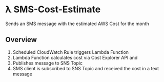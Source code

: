 # λ SMS-Cost-Estimate

Sends an SMS message with the estimated AWS Cost for the month

## Overview

1. Scheduled CloudWatch Rule triggers Lambda Function
1. Lambda Function calculates cost via Cost Explorer API and
1. Publishes message to SNS Topic
1. SMS client is subscribed to SNS Topic and received the cost in a text message

